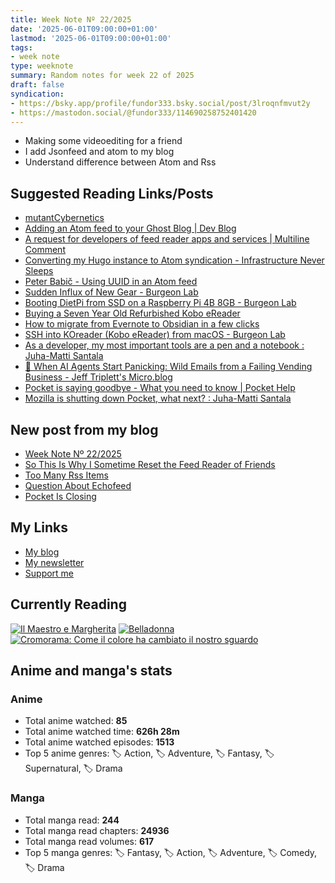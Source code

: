 ```yaml
---
title: Week Note Nº 22/2025
date: '2025-06-01T09:00:00+01:00'
lastmod: '2025-06-01T09:00:00+01:00'
tags:
- week note
type: weeknote
summary: Random notes for week 22 of 2025
draft: false
syndication:
- https://bsky.app/profile/fundor333.bsky.social/post/3lroqnfmvut2y
- https://mastodon.social/@fundor333/114690258752401420
---
```


- Making some videoediting for a friend
- I add Jsonfeed and atom to my blog
- Understand difference between Atom and Rss

## Suggested Reading Links/Posts
- [mutantCybernetics](https://mutantcybernetics.gitlab.io/?utm_source=fundor333.com)
- [Adding an Atom feed to your Ghost Blog | Dev Blog](https://johnhorner.uk/adding-an-atom-feed-to-your-ghost-blog/?utm_source=fundor333.com)
- [A request for developers of feed reader apps and services | Multiline Comment](https://multiline.co/mment/2025/05/request-for-feed-reader-app-developers/?utm_source=fundor333.com)
- [Converting my Hugo instance to Atom syndication - Infrastructure Never Sleeps](https://c20d.blog/posts/2023/04/atom-feeds-with-hugo/?utm_source=fundor333.com)
- [Peter Babič - Using UUID in an Atom feed](https://peterbabic.dev/blog/using-uuid-in-atom-feed/?utm_source=fundor333.com)
- [Sudden Influx of New Gear - Burgeon Lab](https://www.burgeonlab.com/2023/sudden-influx-of-new-gear/?utm_source=fundor333.com)
- [Booting DietPi from SSD on a Raspberry Pi 4B 8GB - Burgeon Lab](https://www.burgeonlab.com/2023/booting-dietpi-from-ssd-on-a-raspberry-pi-4b-8gb/?utm_source=fundor333.com)
- [Buying a Seven Year Old Refurbished Kobo eReader](https://eclecticpassions.net/blog/refurbished-ereader-kobo-aura-one/?utm_source=fundor333.com)
- [How to migrate from Evernote to Obsidian in a few clicks](https://eclecticpassions.net/blog/quick-guide-export-notes-from-evernote-to-obsidian/?utm_source=fundor333.com)
- [SSH into KOreader (Kobo eReader) from macOS - Burgeon Lab](https://www.burgeonlab.com/2024/ssh-into-koreader-kobo-ereader-from-macos/?utm_source=fundor333.com)
- [As a developer, my most important tools are a pen and a notebook : Juha-Matti Santala](https://hamatti.org/posts/as-a-developer-my-most-important-tools-are-a-pen-and-a-notebook/?utm_source=fundor333.com)
- [🤖 When AI Agents Start Panicking: Wild Emails from a Failing Vending Business - Jeff Triplett's Micro.blog](https://micro.webology.dev/2025/05/26/when-ai-agents-start-panicking/?utm_source=fundor333.com)
- [Pocket is saying goodbye - What you need to know | Pocket Help](https://support.mozilla.org/en-US/kb/future-of-pocket?utm_source=fundor333.com)
- [Mozilla is shutting down Pocket, what next? : Juha-Matti Santala](https://hamatti.org/posts/mozilla-is-shutting-down-pocket-what-next/?utm_source=fundor333.com)
## New post from my blog
- [Week Note Nº 22/2025](https://fundor333.com/weeknotes/2025/22/?utm_source=fundor333.com)
- [So This Is Why I Sometime Reset the Feed Reader of Friends](https://fundor333.com/post/2025/so-this-is-why-i-sometime-reset-the-feed-reader-of-friends/?utm_source=fundor333.com)
- [Too Many Rss Items](https://fundor333.com/micro/2025/05/too-many-rss-items/?utm_source=fundor333.com)
- [Question About Echofeed](https://fundor333.com/micro/2025/05/question-about-echofeed/?utm_source=fundor333.com)
- [Pocket Is Closing](https://fundor333.com/micro/2025/05/pocket-is-closing/?utm_source=fundor333.com)

## My Links
- [My blog](https://www.fundor333.com)
- [My newsletter](https://newsletter.digitaltearoom.com)
- [Support me](https://ko-fi.com/fundor333)

## Currently Reading
[![Il Maestro e Margherita](https://i.gr-assets.com/images/S/compressed.photo.goodreads.com/books/1449182290l/28095021._SX98_.jpg)](https://www.goodreads.com/review/show/7613476820?utm_medium=api&utm_source=rss) [![Belladonna](https://i.gr-assets.com/images/S/compressed.photo.goodreads.com/books/1707171147l/203670805._SX98_.jpg)](https://www.goodreads.com/review/show/7583108348?utm_medium=api&utm_source=rss) [![Cromorama: Come il colore ha cambiato il nostro sguardo](https://i.gr-assets.com/images/S/compressed.photo.goodreads.com/books/1505808761l/36266532._SX98_.jpg)](https://www.goodreads.com/review/show/5993206761?utm_medium=api&utm_source=rss)

## Anime and manga's stats

### **Anime**
- Total anime watched: **85**
- Total anime watched time: **626h 28m**
- Total anime watched episodes: **1513**
- Top 5 anime genres: 🏷️ Action, 🏷️ Adventure, 🏷️ Fantasy, 🏷️ Supernatural, 🏷️ Drama

### **Manga**
- Total manga read: **244**
- Total manga read chapters: **24936**
- Total manga read volumes: **617**
- Top 5 manga genres: 🏷️ Fantasy, 🏷️ Action, 🏷️ Adventure, 🏷️ Comedy, 🏷️ Drama
